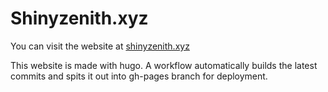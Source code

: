 # Shinyzenith.xyz

You can visit the website at [shinyzenith.xyz](https://shinyzenith.xyz)

This website is made with hugo. A workflow automatically builds the latest commits and spits it out into gh-pages branch for deployment.
